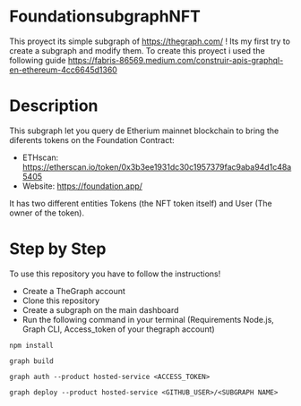 # FoundationsubgraphNFT
This proyect its simple subgraph of https://thegraph.com/ ! Its my first try to create a subgraph and modify them. 
To create this proyect i used the following guide https://fabris-86569.medium.com/construir-apis-graphql-en-ethereum-4cc6645d1360

# Description
This subgraph let you query de Etherium mainnet blockchain to bring the diferents tokens on the Foundation Contract:
- ETHscan: https://etherscan.io/token/0x3b3ee1931dc30c1957379fac9aba94d1c48a5405
- Website: https://foundation.app/ 

It has two different entities Tokens (the NFT token itself) and User (The owner of the token).

# Step by Step
To use this repository you have to follow the instructions!
- Create a TheGraph account
- Clone this repository
- Create a subgraph on the main dashboard
- Run the following command in your terminal (Requirements Node.js, Graph CLI, Access_token of your thegraph account)

```
npm install

graph build 

graph auth --product hosted-service <ACCESS_TOKEN>

graph deploy --product hosted-service <GITHUB_USER>/<SUBGRAPH NAME>
```

